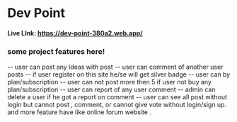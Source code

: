 # Dev Point

#### Live LInk:  https://dev-point-380a2.web.app/



### some project features here!

-- user can post any ideas with post
-- user can comment of another user posts
-- if user register on this site he/se will get silver badge
-- user can by plan/subscription
-- user can not post more then 5 if user not buy any plan/subscription
-- user can report of any user comment 
-- admin can delete a user if he got a report on comment
-- user can see all post without login but cannot post , comment, or cannot give vote without login/sign up.
and more feature have like online forum website .